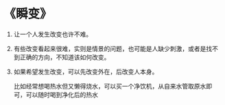 # 《瞬变》

1. 让一个人发生改变也许不难。

2. 有些改变看起来很难，实则是情景的问题，也可能是人缺少刺激，或者是找不到正确的方向，不知道该如何改变。

3. 如果希望发生改变，可以先改变外在，后改变人本身。

   比如经常想喝热水但又懒得烧水，可以买一个净饮机，从自来水管取原水即可，可以随时喝到净化后的热水